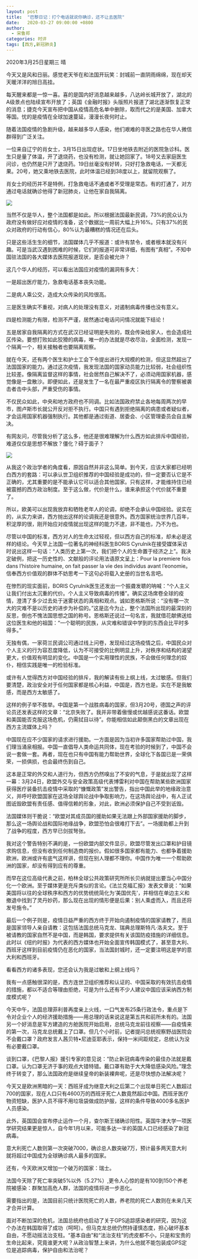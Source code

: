 ```yaml
---
layout: post
title:  "巴黎日记：打个电话就说你确诊，还不让去医院"
date:   2020-03-27 09:00:00 +0800
author: 
  - 宋鲁郑
categories: 时评
tags: [西方,新冠肺炎]
---
```

2020年3月25日星期三 晴

今天又是风和日丽。感觉老天爷在和法国开玩笑：封城前一直阴雨绵绵，现在却天天暖洋洋的旭日高挂。

每天醒来都是一惊一喜。喜的是国内好消息越来越多，八达岭长城开放了，湖北的A级景点也陆续宣布开放了；英国《金融时报》头版照片报道了湖北逐渐恢复正常的消息；捷克今天宣布把中国从疫情高危名单中删除，取而代之的是美国、加拿大等国。忧的是疫情在全球加速蔓延，漫漫长夜何时止。

随着法国疫情的急剧升级，越来越多华人感染，他们艰难的寻医之路也在华人微信群得到广泛关注。

一位来自辽宁的肖女士，3月15日出现症状。17日坐地铁去附近的医院急诊科。医生只是量了体温，开了退烧药，也没有检测，就让她回家了。18号又去家庭医生问诊，也仍然是只开了退烧药。19日丝毫没有好转，只好打急救电话，一天都无果。20号，她又乘地铁去医院，此时体温已经到38度以上，就留院观察了。

肖女士的经历并不是特例，打急救电话不通或者不受理是常态。有的打通了，对方通过电话就确诊他得了新冠肺炎，让他在家自我隔离。

![]({{site.url}}/assets/images/20200326153934981.gif)  

当然不仅是华人，整个法国都是如此。所以根据法国最新民调，73%的民众认为政府没有做好应对疫情的准备，这个数据比一周前大幅上升16%。只有37%的民众对政府的行动有信心，80%认为最糟糕的情况还在后头。

只是这些活生生的细节，法国媒体几乎不报道：或许有禁令，或者根本就没有兴趣。可是当武汉遇到困难的时候，它们的报道可非常详细，有图有“真相”。不知中国驻法国的各大媒体去医院报道现状，是否会被允许？

这几个华人的经历，可以看出法国应对疫情的漏洞有多大：

一是超出医疗能力，急救电话基本丧失功能。

二是病人乘公交，造成大众传染的风险很高。

三是医生确实不重视，对病人的处理没有意义，对遏制病毒传播也没有意义。

四是检测能力有限，检测不严谨，居然通过电话问问情况就能下结论！

五是居家自我隔离的方式在武汉已经证明是失败的，既会传染给家人，也会造成社区传染。要想打败如此狡猾的病毒，唯一的办法就是尽收尽治，全面检测，发现一个隔离一个，相关接触者也要隔离观察。

就在今天，还有两个医生和护士工会下令提出进行大规模的检测，但这显然超出了法国国家的能力。通过这次疫情，我发现法国的国家动员能力比较弱，社会组织性比较差。像隔离监督这样的事情，社会居然自己解决不了，必须动用国家机器，感觉像是一盘散沙。即便如此，还是发生了一名在最严重疫区执行隔离令的警察被袭击者击中头部，严重受伤的事情。

不仅民众如此，中央和地方政府也不同调。比如法国政府禁止各地每周两次的早市，图卢斯市长就公开反对拒不执行。中国只有遇到拒绝隔离的病患或者疑似者，才会运用国家机器强制执行。其他都是通过街道、居委会、小区管理委员会自主解决。

有网友问，尽管我分析了这么多，他还是很难理解为什么西方如此排斥中国经验，难道仅仅是思想不解放？僵化？碍于面子？

![]({{site.url}}/assets/images/20200326154050480.gif)  

从我这个政治学者的角度看，原因自然并非这么简单。到今天，应该大家都已经明白西方的套路：可以承认世卫组织推荐的中国经验是成功的，但一定要否认它是不正确的，尤其重要的是不能承认它可以适合其他国家。只有这样，才能维持住已经被震撼的西方政治制度。至于这么做，代价是什么，谁来承担这个代价就不重要了。

所以，欧美可以出现我放弃和牺牲老年人的论调，却绝不会承认中国经验。说实在的，从实力来讲，西方抛出这样的论调我还是很意外。西方国家统治世界几百年，积淀厚的很，刚开始应对疫情就出现这样的能力不逮，非不能也，乃不为也。

尽管以中国的标准，西方对人的生命太过轻视，但以西方自己的标准，却未必是这样的结论。今天早上法国一位著名的神经科医生BORIS Cyrulnik在接受媒体采访时说出这样一句话：“人类历史上第一次，我们把个人的生命置于经济之上”。我决定破例，把这一历史性的、文献般的评论用法语原文呈上：Pour la premiere fois dans l’histoire humaine, on fait passer la vie des individus avant l’eonomie。信奉西方价值观的群体不妨思考一下这句必将载入史册的当世名言吧。

在惨烈的现实面前，BORIS Cyrulnik医生还发出一个振聋发聩的呐喊：“个人主义让我们付出太沉重的代价。个人主义导致病毒的传播”。确实这场席卷全球的疫情，澄清了多少过去处于迷雾状态的真相和观点。诚如恩格斯所说：“没有哪一次大的灾难不是以历史的进步为补偿的。”这是迄今为止，整个法国所出现的最深刻的反思，倒也不愧法国思想之国的称号。恩格斯还说过一句名言，我就借花献佛送给这位医生和他的祖国：“一个聪明的民族，从灾难和错误中学到的东西会比平时多得多。”

无独有偶，一家荷兰民调公司通过线上问卷，发现经过这场疫情之后，中国民众对个人主义的行为容忍度降低，认为不可接受的比例明显上升，对秩序和结构的渴望更大，价值观有明显的变化。中国是一个实用理性的民族，不会做任何理念的奴仆，相信实践是唯一的检验标准。

或许有人觉得西方对中国经验的排斥，我的解读有些上纲上线，太过敏感。但我们要清楚，政治安全对于任何国家都是核心利益，中国是，西方也是。实在不是我敏感，而是西方太敏感了。

这样的例子举不胜举。中国是第一个战胜病毒的国家，但3月20号，德国之声的评论员还发表这样的文章：“北京失败了。我并非带着傲慢或优越感说这番话。欧盟和美国能否克服这场危机，仍需拭目以待”。你能相信如此颠倒黑白的文章出现在西方主流媒体上吗？

中国现在应不少国家的请求进行援助。一方面是因为当初许多国家帮助过中国，我们理当涌泉相报。中国一直倡导人类命运共同体，现在考验的时候到了，中国不会说一套做一套。再者，现在也只有中国有能力帮助世界，全球化下各国已是一荣俱荣，一损俱损，也会最终伤到自己。

这本是正常的外交和人道行为，但西方仍然嗅出了不安的气息，于是就出现了这样一幕：3月24日，欧盟外交与安全政策高级代表博雷利对中国在帮助某些欧洲国家获得医疗装备抗击疫情中采取的“慷慨政策”发出警告，指出中国此举的地缘政治意义，并呼吁欧盟国家在这场全球舆论战中争取影响力，在这场舆论战中，有人正试图诋毁欧盟有责任感、值得信赖的形象，对此，欧洲必须保护自己不受到诋毁。

法国媒体则干脆说：“欧盟对其成员国的援助如果无法跟上外部国家援助的脚步，那么这一场舆论战和国际地缘战争，欧盟恐怕会很难打下去”。一场援助都上升到了战争的程度，西方早已剑拔弩张。

我对这个警告特别不满的是，一份欧盟内部文件显示，欧盟尽管发出口罩和护目镜求购信息，但没有收到任何制造商的报价。假如很多国家都有能力、也都争着援助欧洲，欧洲或许有底气这样讲，但现在别人理都不理你。中国作为唯一一个帮助欧洲的国家，却没有得到应有的尊重。

而早在这位高级代表之前，柏林全球公共政策研究所所长贝纳就提出要当心中国分化一个欧洲。至于媒体更是充斥类似的言论。《法兰克福汇报》发表文章说：“如果美国将以往的全球秩序和西方的优势统统简化为‘美国优先'，并相信在单边主义和撤退中找到了灵丹妙药，那么现在出现的情形便是后果：别人乘虚而入，而且还将发号施令。”

最后一个例子则是，疫情日益严重的西方终于开始向遏制疫情的国家请教了，而且是国家领导人亲自请教：这包括法国总统马克龙、瑞典总理斯特凡·洛夫文。至于被请教的国家自然不是中国，而是韩国，要求提供有关该国防疫措施的详细信息。此时以《纽约时报》为代表的西方媒体也开始全面宣传韩国模式了，甚至意大利、西班牙这样到目前疫情仍在恶化的国家，当法国封城时，还一定要注明这是学的意大利和西班牙。

看看西方的诸多表现，您还会认为我是过敏和上纲上线吗？

我有一点感触很深的是，西方连世卫组织推荐和认证的、中国采取的有效抗击疫情的措施，都以不适合等理由拒绝，可是为什么还有不少人建议中国应该采纳西方制度模式呢？

今天中午，法国总理菲利普再度亲上火线，一口气发布25条行政法令，重点是下令对企业个人的经济援助措施——用总理的话来说这是第五共和前所未有的。法国另一个好消息是军方建造的方舱医院开始启用，总统马克龙前往视察——自疫情来的第一次，马克龙总统戴上了口罩。但几个小时前，记者提问总统视察野战医院会不会戴口罩？政府发言人茜贝特•尼迪亚耶表示，保持一米间距规定，总统认为没有必要戴口罩。

谈到口罩，《巴黎人报》援引专家的意见说：“防止新冠病毒传染的最佳办法就是戴口罩。认为口罩无济于事的观点大错特错。戴口罩有助于大大降低感染风险。”理念终于转变了，那么法国政府是继续皇帝的新装裸奔呢，还是尽快想办法解决呢？

今天又是欧洲黑暗的一天：西班牙成为继意大利之后第二个出现单日死亡人数超过700的国家，现在人口只有4600万的西班牙死亡人数竟然超过中国。西班牙医疗物资短缺，医护人员不得不用垃圾袋做成防护服，这样的条件导致4000多名医护人员感染。

此外，英国国会宣布停止运作一个月，查尔斯王储确诊阳性。英国牛津大学一项医学研究结果更是惊人，自今年1月以来，可能多达一半的英国人口已经感染了新冠病毒。

意大利死亡人数则第一次突破7000，确诊总人数突破7万，预计最多两天意大利就将超过中国成为全球确诊病人最多的国家。

还有，今天欧洲又增加一个破万的国家：瑞士。

法国今天除了死亡率突破5%以外（5.27%）,更令人心惊的是有100到150个养老院被感染：群聚加高危人群，法国的疫情将进一步恶化。

需要指出的是，法国目前只统计医院死亡的人数，养老院的死亡人数则在未来几天才合并计算。

面对不断加深的危机，法国总统府也启动了关于GPS追踪感染者的研究，因为这个办法在韩国取得了成功（呵呵）。但马克龙总统仍然持谨慎态度，担心破坏基本自由，不愿动摇法治支柱。“基本自由”和“法治支柱”的虎皮都不小，只是和宝贵的生命比起来，究竟谁更大呢？从政治智慧上来讲，为什么他就不能包装成GPS定位是追踪病毒，保护自由和法治呢？